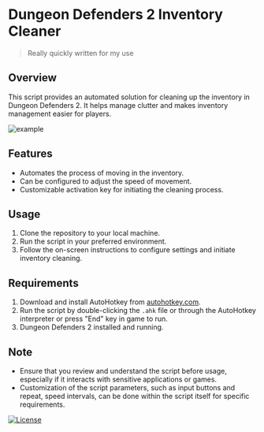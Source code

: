 # Dungeon Defenders 2 Inventory Cleaner
>Really quickly written for my use

## Overview
This script provides an automated solution for cleaning up the inventory in Dungeon Defenders 2. It helps manage clutter and makes inventory management easier for players.

![example](https://github.com/LupusJM/DD2_Inventory_Cleanup/assets/163419314/d3abd0a7-20ff-4775-b764-6fb080b161f6)

## Features
- Automates the process of moving in the inventory.
- Can be configured to adjust the speed of movement.
- Customizable activation key for initiating the cleaning process.

## Usage
1. Clone the repository to your local machine.
2. Run the script in your preferred environment.
3. Follow the on-screen instructions to configure settings and initiate inventory cleaning.

## Requirements
1. Download and install AutoHotkey from [autohotkey.com](https://www.autohotkey.com/).
2. Run the script by double-clicking the `.ahk` file or through the AutoHotkey interpreter or press "End" key in game to run.
3. Dungeon Defenders 2 installed and running.

## Note

- Ensure that you review and understand the script before usage, especially if it interacts with sensitive applications or games.
- Customization of the script parameters, such as input buttons and repeat, speed intervals, can be done within the script itself for specific requirements.

[![License](https://img.shields.io/badge/license-MIT-blue.svg)](https://github.com/lupusjm/DD2_Inventory_Cleanup/blob/main/LICENSE)

